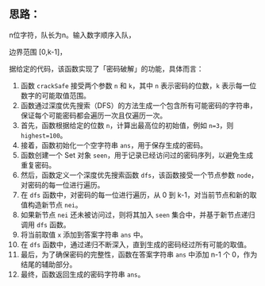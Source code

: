



## 思路：

n位字符，队长为n。输入数字顺序入队，

边界范围 [0,k-1]，



据给定的代码，该函数实现了「密码破解」的功能，具体而言：

1. 函数 `crackSafe` 接受两个参数 `n` 和 `k`，其中 `n` 表示密码的位数，`k` 表示每一位数字的可能取值范围。
2. 函数通过深度优先搜索（DFS）的方法生成一个包含所有可能密码的字符串，保证每个可能密码都会遍历一次且仅遍历一次。
3. 首先，函数根据给定的位数 `n`，计算出最高位的初始值，例如 `n=3`，则 `highest=100`。
4. 接着，函数初始化一个空字符串 `ans`，用于保存生成的密码。
5. 函数创建一个 Set 对象 `seen`，用于记录已经访问过的密码序列，以避免生成重复密码。
6. 然后，函数定义一个深度优先搜索函数 `dfs`，该函数接受一个节点参数 `node`，对密码的每一位进行遍历。
7. 在 `dfs` 函数中，对密码的每一位进行遍历，从 0 到 k-1，对当前节点和新的取值构造新节点 `nei`。
8. 如果新节点 `nei` 还未被访问过，则将其加入 `seen` 集合中，并基于新节点递归调用 `dfs` 函数。
9. 将当前取值 `x` 添加到答案字符串 `ans` 中。
10. 在 `dfs` 函数中，通过递归不断深入，直到生成的密码经过所有可能的取值。
11. 最后，为了确保密码的完整性，函数在答案字符串 `ans` 中添加 n-1 个 0，作为结尾的辅助部分。
12. 最终，函数返回生成的密码字符串 `ans`。
